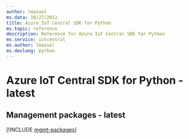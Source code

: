 ```yaml
---
author: lmazuel
ms.data: 10/27/2022
title: Azure IoT Central SDK for Python
ms.topic: reference
description: Reference for Azure IoT Central SDK for Python
ms.service: iotcentral
ms.author: lmazuel
ms.devlang: python
---
```

# Azure IoT Central SDK for Python - latest

## Management packages - latest
[!INCLUDE [mgmt-packages](iot-central-mgmt-index.md)]